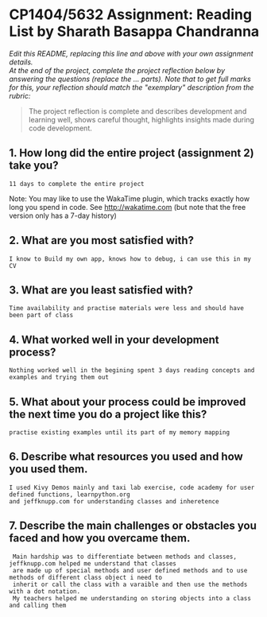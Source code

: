 # CP1404/5632 Assignment: Reading List by Sharath Basappa Chandranna

_Edit this README, replacing this line and above with your own assignment details._  
_At the end of the project, complete the project reflection below by answering the questions (replace the ... parts)._
_Note that to get full marks for this, your reflection should match the "exemplary" description from the rubric:_

> The project reflection is complete and describes development and learning well, shows careful thought, highlights insights made during code development.


## 1. How long did the entire project (assignment 2) take you?
    11 days to complete the entire project
Note: You may like to use the WakaTime plugin, which tracks exactly how long you spend in code. See http://wakatime.com (but note that the free version only has a 7-day history)

## 2. What are you most satisfied with?
    I know to Build my own app, knows how to debug, i can use this in my CV

## 3. What are you least satisfied with?
    Time availability and practise materials were less and should have been part of class

## 4. What worked well in your development process?
    Nothing worked well in the begining spent 3 days reading concepts and examples and trying them out

## 5. What about your process could be improved the next time you do a project like this?
    practise existing examples until its part of my memory mapping

## 6. Describe what resources you used and how you used them.
    I used Kivy Demos mainly and taxi lab exercise, code academy for user defined functions, learnpython.org
    and jeffknupp.com for understanding classes and inheretence

## 7. Describe the main challenges or obstacles you faced and how you overcame them.
     Main hardship was to differentiate between methods and classes, jeffknupp.com helped me understand that classes
     are made up of special methods and user defined methods and to use methods of different class object i need to
     inherit or call the class with a varaible and then use the methods with a dot notation.
     My teachers helped me understanding on storing objects into a class and calling them
